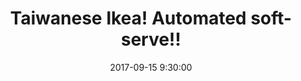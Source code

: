 ---
layout: post
title: "Taiwanese Ikea! Automated soft-serve!!"
excerpt: ""
date:  2017-09-15 9:30:00
tags: [food]
categories: [photos]
comments: true
image:
  feature: "https://farm5.staticflickr.com/4409/37079872532_ea89007b2c_o.jpg"
more: true
---